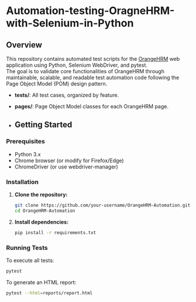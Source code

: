 # Automation-testing-OragneHRM-with-Selenium-in-Python

## Overview

This repository contains automated test scripts for the [OrangeHRM](https://opensource-demo.orangehrmlive.com/) web application using Python, Selenium WebDriver, and pytest.  
The goal is to validate core functionalities of OrangeHRM through maintainable, scalable, and readable test automation code following the Page Object Model (POM) design pattern.

- **tests/**: All test cases, organized by feature.
- **pages/**: Page Object Model classes for each OrangeHRM page.

- ## Getting Started

### Prerequisites

- Python 3.x
- Chrome browser (or modify for Firefox/Edge)
- ChromeDriver (or use webdriver-manager)

### Installation

1. **Clone the repository:**
   ```sh
   git clone https://github.com/your-username/OrangeHRM-Automation.git
   cd OrangeHRM-Automation
   ```

2. **Install dependencies:**
   ```sh
   pip install -r requirements.txt
   ```

### Running Tests

To execute all tests:

```sh
pytest
```
To generate an HTML report:
```sh
pytest --html=reports/report.html
